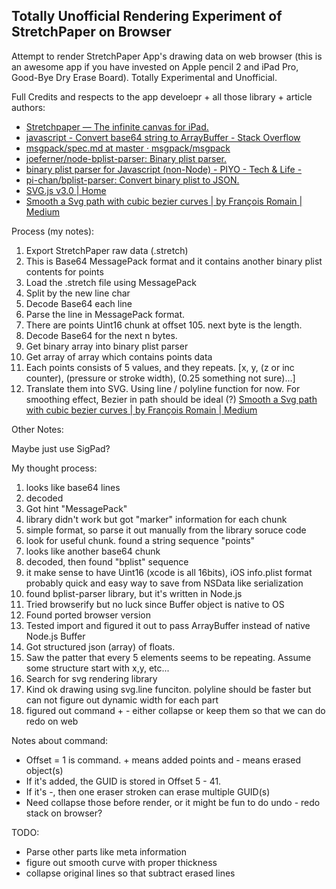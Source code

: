 ## Totally Unofficial Rendering Experiment of StretchPaper on Browser

Attempt to render StretchPaper App's drawing data on web browser (this is an awesome app if you have invested on Apple pencil 2 and iPad Pro, Good-Bye Dry Erase Board). Totally Experimental and Unofficial.

Full Credits and respects to the app develoepr + all those library + article authors:

- [Stretchpaper — The infinite canvas for iPad.](http://www.stretchpaper.com/)
- [javascript - Convert base64 string to ArrayBuffer - Stack Overflow](https://stackoverflow.com/questions/21797299/convert-base64-string-to-arraybuffer)
- [msgpack/spec.md at master · msgpack/msgpack](https://github.com/msgpack/msgpack/blob/master/spec.md) 
- [joeferner/node-bplist-parser: Binary plist parser.](https://github.com/joeferner/node-bplist-parser)
- [binary plist parser for Javascript (non-Node) - PIYO - Tech & Life -](https://blog.piyo.tech/posts/2014-05-08-203906/)
- [pi-chan/bplist-parser: Convert binary plist to JSON.](https://github.com/pi-chan/bplist-parser)
- [SVG.js v3.0 | Home](https://svgjs.com/docs/3.0/)
- [Smooth a Svg path with cubic bezier curves | by François Romain | Medium](https://medium.com/@francoisromain/smooth-a-svg-path-with-cubic-bezier-curves-e37b49d46c74)



Process (my notes):

1. Export StretchPaper raw data (.stretch)
2. This is Base64 MessagePack format and it contains another binary plist contents for points
3. Load the .stretch file using MessagePack
4. Split by the new line char
5. Decode Base64 each line
6. Parse the line in MessagePack format.
7. There are points Uint16 chunk at offset 105. next byte is the length.
8. Decode Base64 for the next n bytes.
9. Get binary array into binary plist parser
10. Get array of array which contains points data
11. Each points consists of 5 values, and they repeats. [x, y, (z or inc counter), (pressure or stroke width), (0.25 something not sure)...]
12. Translate them into SVG. Using line / polyline function for now. For smoothing effect, Bezier in path should be ideal (?) [Smooth a Svg path with cubic bezier curves | by François Romain | Medium](https://medium.com/@francoisromain/smooth-a-svg-path-with-cubic-bezier-curves-e37b49d46c74)

Other Notes:

Maybe just use SigPad? 


My thought process:

1. looks like base64 lines
1. decoded
1. Got hint "MessagePack"
1. library didn't work but got "marker" information for each chunk
1. simple format, so parse it out manually from the library soruce code
1. look for useful chunk. found a string sequence "points"
1. looks like another base64 chunk
1. decoded, then found "bplist" sequence
1. it make sense to have Uint16 (xcode is all 16bits), iOS info.plist format probably quick and easy way to save from NSData like serialization
1. found bplist-parser library, but it's written in Node.js
1. Tried browserify but no luck since Buffer object is native to OS
1. Found ported browser version 
1. Tested import and figured it out to pass ArrayBuffer instead of native Node.js Buffer
1. Got structured json (array) of floats. 
1. Saw the patter that every 5 elements seems to be repeating. Assume some structure start with x,y, etc... 
1. Search for svg rendering library
1. Kind ok drawing using svg.line funciton. polyline should be faster but can not figure out dynamic width for each part
1. figured out command + - either collapse or keep them so that we can do redo on web


Notes about command:
- Offset = 1 is command. + means added points and - means erased object(s)
- If it's added, the GUID is stored in Offset 5 - 41.
- If it's -, then one eraser stroken can erase multiple GUID(s)
- Need collapse those before render, or it might be fun to do undo - redo stack on browser?

TODO:
- Parse other parts like meta information 
- figure out smooth curve with proper thickness
- collapse original lines so that subtract erased lines
